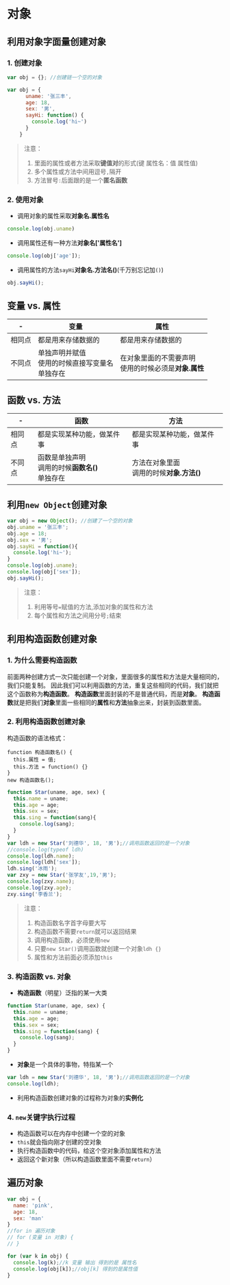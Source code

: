 # 对象
## 利用对象字面量创建对象
### 1. 创建对象
```javascript
var obj = {}; //创建链一个空的对象
```
```javascript
var obj = {
      uname: '张三丰',
      age: 18,
      sex: '男',
      sayHi: function() {
        console.log('hi~')
      }
    }
```
> 注意：<br>
> 1. 里面的属性或者方法采取**键值对**的形式(键 属性名：值 属性值)
> 2. 多个属性或方法中间用逗号`,`隔开
> 3. 方法冒号`:`后面跟的是一个**匿名函数**
### 2. 使用对象
- 调用对象的属性采取**对象名.属性名**
```javascript
console.log(obj.uname)
```
- 调用属性还有一种方法**对象名['属性名']**
```javascript
console.log(obj['age']);
```
- 调用属性的方法`sayHi`**对象名.方法名()**(千万别忘记加`()`) 
```javascript
obj.sayHi();
```

## 变量 vs. 属性
-|变量| 属性
-| -| -
相同点| 都是用来存储数据的| 都是用来存储数据的
不同点| 单独声明并赋值<br>使用的时候直接写变量名<br>单独存在| 在对象里面的不需要声明<br>使用的时候必须是**对象.属性**

## 函数 vs. 方法
-|函数| 方法
-| -| -
相同点| 都是实现某种功能，做某件事| 都是实现某种功能，做某件事
不同点| 函数是单独声明<br>调用的时候**函数名()**<br>单独存在| 方法在对象里面<br>调用的时候**对象.方法()**

## 利用`new Object`创建对象
```javascript
var obj = new Object(); //创建了一个空的对象
obj.uname = '张三丰';
obj.age = 18;
obj.sex = '男';
obj.sayHi = function(){
  console.log('hi~');
}
console.log(obj.uname);
console.log(obj['sex']);
obj.sayHi();
```
> 注意：<br>
> 1. 利用等号`=`赋值的方法,添加对象的属性和方法
> 2. 每个属性和方法之间用分号`;`结束

## 利用构造函数创建对象
### 1. 为什么需要构造函数
前面两种创建方式一次只能创建一个对象，里面很多的属性和方法是大量相同的，我们只能复制。
因此我们可以利用函数的方法，重复这些相同的代码，我们就把这个函数称为**构造函数**。
**构造函数**里面封装的不是普通代码，而是**对象**。
**构造函数**就是把我们**对象**里面一些相同的**属性**和**方法**抽象出来，封装到函数里面。
### 2. 利用构造函数创建对象
构造函数的语法格式：
```
function 构造函数名() {
  this.属性 = 值;
  this.方法 = function() {}
}
new 构造函数名();
```
```javascript
function Star(uname, age, sex) {
  this.name = uname;
  this.age = age;
  this.sex = sex;
  this.sing = function(sang){
    console.log(sang);
  }
}
var ldh = new Star('刘德华', 18, '男');//调用函数返回的是一个对象
//console.log(typeof ldh)
console.log(ldh.name);
console.log(ldh['sex']);
ldh.sing('冰雨');
var zxy = new Star('张学友',19,'男');
console.log(zxy.name);
console.log(zxy.age);
zxy.sing('李香兰');
```
> 注意：<br>
> 1. 构造函数名字首字母要大写
> 2. 构造函数不需要`return`就可以返回结果
> 3. 调用构造函数，必须使用`new`
> 4. 只要`new Star()`调用函数就创建一个对象`ldh {}`
> 5. 属性和方法前面必须添加`this`

### 3. 构造函数 vs. 对象
- **构造函数**（明星）泛指的某一大类
```javascript
function Star(uname, age, sex) {
  this.name = uname;
  this.age = age;
  this.sex = sex;
  this.sing = function(sang) {
    console.log(sang);
  }
}
```
- **对象**是一个具体的事物，特指某一个
```javascript
var ldh = new Star('刘德华', 18, '男');//调用函数返回的是一个对象
console.log(ldh);
```
- 利用构造函数创建对象的过程称为对象的**实例化**
### 4. `new`关键字执行过程
- 构造函数可以在内存中创建一个空的对象
- `this`就会指向刚才创建的空对象
- 执行构造函数中的代码，给这个空对象添加属性和方法
- 返回这个新对象（所以构造函数里面不需要`return`）

## 遍历对象
```javascript
var obj = {
  name: 'pink',
  age: 18,
  sex: 'man'
}
//for in 遍历对象
// for (变量 in 对象) {
// }

for (var k in obj) {
  console.log(k);//k 变量 输出 得到的是 属性名
  console.log(obj[k]);//obj[k] 得到的是属性值
}
```
